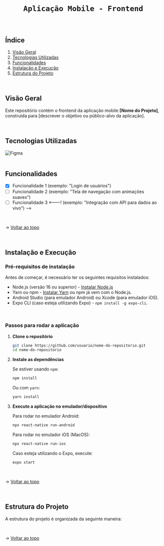 <span id="topo">

<h1 align="center">

    Aplicação Mobile - Frontend
    
</h1>

<br />

## Índice

1. [Visão Geral](#visao-geral)
2. [Tecnologias Utilizadas](#tecnologias-utilizadas)
3. [Funcionalidades](#funcionalidades)
4. [Instalação e Execução](#instalacao)
5. [Estrutura do Projeto](#estrutura-do-projeto)

<br />

<span id="visao-geral">
    
## Visão Geral

Este repositório contém o frontend da aplicação mobile **[Nome do Projeto]**, construída para [descrever o objetivo ou público-alvo da aplicação].

<br />

<span id="#tecnologias-utilizadas">
    
## Tecnologias Utilizadas

<img src="https://img.shields.io/badge/Figma-CED4DA?style=for-the-badge&logo=figma&logoColor=DC143C" alt="Figma" /> 

<br />
<br />

<span id="#funcionalidades">
    
## Funcionalidades

- [x] Funcionalidade 1 (exemplo: "Login de usuários")
- [ ] Funcionalidade 2 (exemplo: "Tela de navegação com animações suaves")
- [ ] Funcionalidade 3 <---! (exemplo: "Integração com API para dados ao vivo") --> 

<br />

→ [Voltar ao topo](#topo)

<br />

<span id="instalacao">
    
## Instalação e Execução

### Pré-requisitos de instalação

Antes de começar, é necessário ter os seguintes requisitos instalados:

- Node.js (versão 16 ou superior) - [Instalar Node.js](https://nodejs.org)
- Yarn ou npm - [Instalar Yarn](https://yarnpkg.com/getting-started/install) ou npm já vem com o Node.js.
- Android Studio (para emulador Android) ou Xcode (para emulador iOS).
- Expo CLI (caso esteja utilizando Expo) - `npm install -g expo-cli`.

<br />

### Passos para rodar a aplicação

1. **Clone o repositório**

    ```bash
    git clone https://github.com/usuario/nome-do-repositorio.git
    cd nome-do-repositorio
    ```

2. **Instale as dependências**

    Se estiver usando `npm`:

    ```bash
    npm install
    ```

    Ou com `yarn`:

    ```bash
    yarn install
    ```

3. **Execute a aplicação no emulador/dispositivo**

    Para rodar no emulador Android:

    ```bash
    npx react-native run-android
    ```

    Para rodar no emulador iOS (MacOS):

    ```bash
    npx react-native run-ios
    ```

    Caso esteja utilizando o Expo, execute:

    ```bash
    expo start
    ```
<br />

→ [Voltar ao topo](#topo)

<br />

<span id="estrutura">

## Estrutura do Projeto

A estrutura do projeto é organizada da seguinte maneira:

<br />


→ [Voltar ao topo](#topo)
